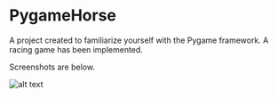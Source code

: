 # PygameHorse
A project created to familiarize yourself with the Pygame framework. A racing game has been implemented.


Screenshots are below.

![alt text](https://github.com/Genya45/PygameHorse/blob/main/Screeenshot.png)
